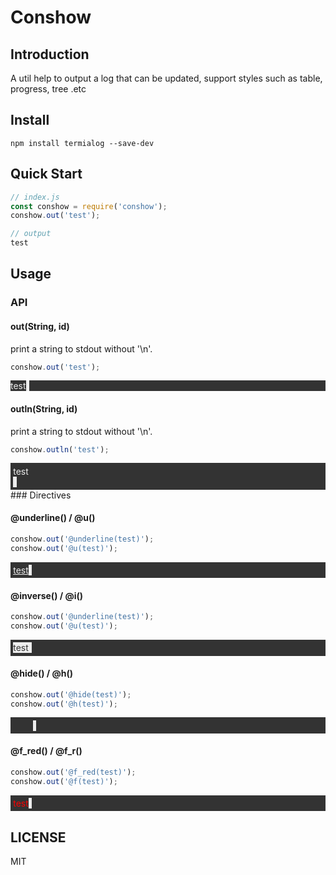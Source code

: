# Conshow 

## Introduction
A util help to output a log that can be updated, support styles such as table, progress, tree .etc

## Install
```
npm install termialog --save-dev
```

## Quick Start
```js
// index.js
const conshow = require('conshow');
conshow.out('test');

// output
test
```

## Usage
### API
#### out(String, id)
print a string to stdout without '\n'.
```js
conshow.out('test');
```
<div style="background: #333;color:#eee">test<span style="background: #eee;color: #eee">1</span></div>

#### outln(String, id)
print a string to stdout without '\n'.
```js
conshow.outln('test');
```
<div style="background: #333;color:#eee;padding:0.3em;">test<br><span style="background: #eee;color: #eee">1</span></div>
### Directives

#### @underline() / @u()
```js
conshow.out('@underline(test)');
conshow.out('@u(test)');
```
<div style="background: #333;color:#eee;padding:0.3em;"><u>test</u><span style="background: #eee;color: #eee">1</span></div>


#### @inverse() / @i()
```js
conshow.out('@underline(test)');
conshow.out('@u(test)');
```
<div style="background-color:#333; color: #eee;padding:0.3em;"><span style="background-color:#eee; color:#333">test</span><span style="background: #eee;color: #eee">1</span></div>

#### @hide() / @h()
```js
conshow.out('@hide(test)');
conshow.out('@h(test)');
```
<div style="background-color:#333; color: #eee;padding:0.3em;">&nbsp;&nbsp;&nbsp;&nbsp;&nbsp;&nbsp;&nbsp;&nbsp;<span style="background: #eee;color: #eee">1</span></div>

#### @f_red() / @f_r()
```js
conshow.out('@f_red(test)');
conshow.out('@f(test)');
```
<div style="background: #333;color:red;padding:0.3em;">test<span style="background: #eee;color: #eee">1</span></div>

## LICENSE
MIT